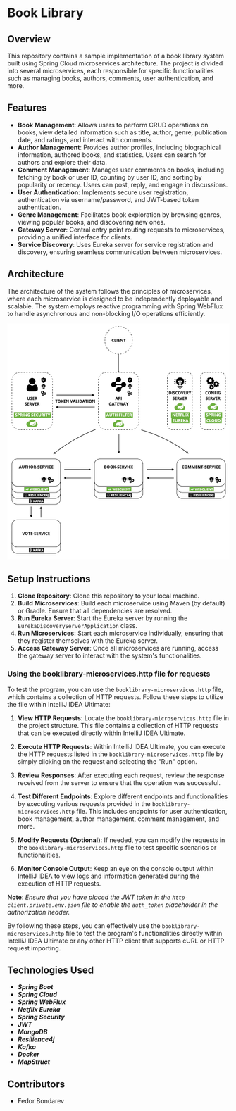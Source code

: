 # Book Library

## Overview

This repository contains a sample implementation of a book library system built using Spring Cloud microservices architecture. The project is divided into several microservices, each responsible for specific functionalities such as managing books, authors, comments, user authentication, and more.

## Features

- **Book Management**: Allows users to perform CRUD operations on books, view detailed information such as title, author, genre, publication date, and ratings, and interact with comments.
- **Author Management**: Provides author profiles, including biographical information, authored books, and statistics. Users can search for authors and explore their data.
- **Comment Management**: Manages user comments on books, including fetching by book or user ID, counting by user ID, and sorting by popularity or recency. Users can post, reply, and engage in discussions.
- **User Authentication**: Implements secure user registration, authentication via username/password, and JWT-based token authentication.
- **Genre Management**: Facilitates book exploration by browsing genres, viewing popular books, and discovering new ones.
- **Gateway Server**: Central entry point routing requests to microservices, providing a unified interface for clients.
- **Service Discovery**: Uses Eureka server for service registration and discovery, ensuring seamless communication between microservices.

## Architecture

The architecture of the system follows the principles of microservices, where each microservice is designed to be independently deployable and scalable. The system employs reactive programming with Spring WebFlux to handle asynchronous and non-blocking I/O operations efficiently.

![Logo](booklibrary-architecture.png)

## Setup Instructions

1. **Clone Repository**: Clone this repository to your local machine.
2. **Build Microservices**: Build each microservice using Maven (by default) or Gradle. Ensure that all dependencies are resolved.
3. **Run Eureka Server**: Start the Eureka server by running the `EurekaDiscoveryServerApplication` class.
4. **Run Microservices**: Start each microservice individually, ensuring that they register themselves with the Eureka server.
5. **Access Gateway Server**: Once all microservices are running, access the gateway server to interact with the system's functionalities.

### Using the booklibrary-microservices.http file for requests

To test the program, you can use the `booklibrary-microservices.http` file, which contains a collection of HTTP requests. Follow these steps to utilize the file within IntelliJ IDEA Ultimate:

1. **View HTTP Requests**: Locate the `booklibrary-microservices.http` file in the project structure. This file contains a collection of HTTP requests that can be executed directly within IntelliJ IDEA Ultimate.

2. **Execute HTTP Requests**: Within IntelliJ IDEA Ultimate, you can execute the HTTP requests listed in the `booklibrary-microservices.http` file by simply clicking on the request and selecting the "Run" option.

3. **Review Responses**: After executing each request, review the response received from the server to ensure that the operation was successful.

4. **Test Different Endpoints**: Explore different endpoints and functionalities by executing various requests provided in the `booklibrary-microservices.http` file. This includes endpoints for user authentication, book management, author management, comment management, and more.

5. **Modify Requests (Optional)**: If needed, you can modify the requests in the `booklibrary-microservices.http` file to test specific scenarios or functionalities.

6. **Monitor Console Output**: Keep an eye on the console output within IntelliJ IDEA to view logs and information generated during the execution of HTTP requests.

**Note**: *Ensure that you have placed the JWT token in the `http-client.private.env.json` file to enable the `auth_token` placeholder in the authorization header.*

By following these steps, you can effectively use the `booklibrary-microservices.http` file to test the program's functionalities directly within IntelliJ IDEA Ultimate or any other HTTP client that supports cURL or HTTP request importing.

## Technologies Used

- ***Spring Boot***
- ***Spring Cloud***
- ***Spring WebFlux***
- ***Netflix Eureka***
- ***Spring Security***
- ***JWT***
- ***MongoDB***
- ***Resilience4j***
- ***Kafka***
- ***Docker***
- ***MapStruct***

## Contributors

- Fedor Bondarev
